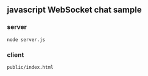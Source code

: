 ## javascript WebSocket chat sample

### server

```
node server.js
```

### client

```
public/index.html
```
